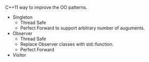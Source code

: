 C++11 way to improve the OO patterns. 

  - Singleton
    - Thread Safe
    - Perfect Forward to support arbitrary number of auguments.
  - Observer
    - Thread Safe
    - Replace Observer classes with std::function.
    - Perfect Forward
  - Visitor
